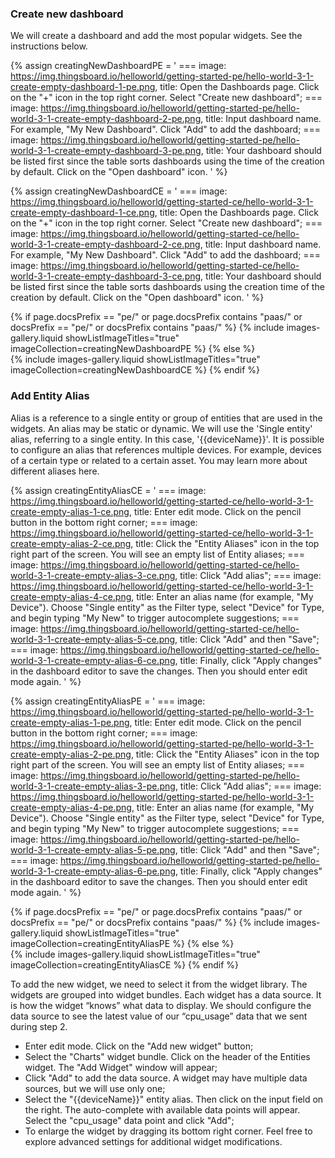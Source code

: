 ### Create new dashboard
We will create a dashboard and add the most popular widgets. See the instructions below.

{% assign creatingNewDashboardPE = '
    ===
        image: https://img.thingsboard.io/helloworld/getting-started-pe/hello-world-3-1-create-empty-dashboard-1-pe.png,
        title: Open the Dashboards page. Click on the "+" icon in the top right corner. Select "Create new dashboard";
    ===
        image: https://img.thingsboard.io/helloworld/getting-started-pe/hello-world-3-1-create-empty-dashboard-2-pe.png,
        title: Input dashboard name. For example, "My New Dashboard". Click "Add" to add the dashboard;
    ===
        image: https://img.thingsboard.io/helloworld/getting-started-pe/hello-world-3-1-create-empty-dashboard-3-pe.png,
        title: Your dashboard should be listed first since the table sorts dashboards using the time of the creation by default. Click on the "Open dashboard" icon.
    '
%}

{% assign creatingNewDashboardCE = '
    ===
        image: https://img.thingsboard.io/helloworld/getting-started-ce/hello-world-3-1-create-empty-dashboard-1-ce.png,
        title: Open the Dashboards page. Click on the "+" icon in the top right corner. Select "Create new dashboard";
    ===
        image: https://img.thingsboard.io/helloworld/getting-started-ce/hello-world-3-1-create-empty-dashboard-2-ce.png,
        title: Input dashboard name. For example, "My New Dashboard". Click "Add" to add the dashboard;
    ===
        image: https://img.thingsboard.io/helloworld/getting-started-ce/hello-world-3-1-create-empty-dashboard-3-ce.png,
        title: Your dashboard should be listed first since the table sorts dashboards using the creation time of the creation by default. Click on the "Open dashboard" icon.
    '
%}

{% if page.docsPrefix == "pe/" or page.docsPrefix contains "paas/" or docsPrefix == "pe/" or docsPrefix contains "paas/" %}
    {% include images-gallery.liquid showListImageTitles="true" imageCollection=creatingNewDashboardPE %}
{% else %}  
    {% include images-gallery.liquid showListImageTitles="true" imageCollection=creatingNewDashboardCE %}
{% endif %}

### Add Entity Alias

Alias is a reference to a single entity or group of entities that are used in the widgets. An alias may be static or 
dynamic. We will use the 'Single entity' alias, referring to a single entity. In this case, '{{deviceName}}'. It is possible to configure an alias that references multiple devices. For example, devices of a certain 
type or related to a certain asset. You may learn more about different aliases here.

{% assign creatingEntityAliasCE = '
    ===
        image: https://img.thingsboard.io/helloworld/getting-started-ce/hello-world-3-1-create-empty-alias-1-ce.png,
        title: Enter edit mode. Click on the pencil button in the bottom right corner;
    ===
        image: https://img.thingsboard.io/helloworld/getting-started-ce/hello-world-3-1-create-empty-alias-2-ce.png,
        title: Click the "Entity Aliases" icon in the top right part of the screen. You will see an empty list of Entity aliases;
    ===
        image: https://img.thingsboard.io/helloworld/getting-started-ce/hello-world-3-1-create-empty-alias-3-ce.png,
        title: Click "Add alias";
    ===
        image: https://img.thingsboard.io/helloworld/getting-started-ce/hello-world-3-1-create-empty-alias-4-ce.png,
        title: Enter an alias name (for example, "My Device"). Choose "Single entity" as the Filter type, select "Device" for Type, and begin typing "My New" to trigger autocomplete suggestions;
    ===
        image: https://img.thingsboard.io/helloworld/getting-started-ce/hello-world-3-1-create-empty-alias-5-ce.png,
        title: Click "Add" and then "Save";
    ===
        image: https://img.thingsboard.io/helloworld/getting-started-ce/hello-world-3-1-create-empty-alias-6-ce.png,
        title: Finally, click "Apply changes" in the dashboard editor to save the changes. Then you should enter edit mode again.
    '
%}

{% assign creatingEntityAliasPE = '
    ===
        image: https://img.thingsboard.io/helloworld/getting-started-pe/hello-world-3-1-create-empty-alias-1-pe.png,
        title: Enter edit mode. Click on the pencil button in the bottom right corner;
    ===
        image: https://img.thingsboard.io/helloworld/getting-started-pe/hello-world-3-1-create-empty-alias-2-pe.png,
        title: Click the "Entity Aliases" icon in the top right part of the screen. You will see an empty list of Entity aliases;
    ===
        image: https://img.thingsboard.io/helloworld/getting-started-pe/hello-world-3-1-create-empty-alias-3-pe.png,
        title: Click "Add alias";
    ===
        image: https://img.thingsboard.io/helloworld/getting-started-pe/hello-world-3-1-create-empty-alias-4-pe.png,
        title: Enter an alias name (for example, "My Device"). Choose "Single entity" as the Filter type, select "Device" for Type, and begin typing "My New" to trigger autocomplete suggestions;
    ===
        image: https://img.thingsboard.io/helloworld/getting-started-pe/hello-world-3-1-create-empty-alias-5-pe.png,
        title: Click "Add" and then "Save";
    ===
        image: https://img.thingsboard.io/helloworld/getting-started-pe/hello-world-3-1-create-empty-alias-6-pe.png,
        title: Finally, click "Apply changes" in the dashboard editor to save the changes. Then you should enter edit mode again.
    '
%}

{% if page.docsPrefix == "pe/" or page.docsPrefix contains "paas/" or docsPrefix == "pe/" or docsPrefix contains "paas/" %}
    {% include images-gallery.liquid showListImageTitles="true" imageCollection=creatingEntityAliasPE %}
{% else %}  
    {% include images-gallery.liquid showListImageTitles="true" imageCollection=creatingEntityAliasCE %}
{% endif %}

To add the new widget, we need to select it from the widget library. The widgets are grouped into widget bundles. 
Each widget has a data source. It is how the widget “knows” what data to display. We should configure the data source 
to see the latest value of our “cpu_usage” data that we sent during step 2.

- Enter edit mode. Click on the "Add new widget" button;
- Select the "Charts" widget bundle. Click on the header of the Entities widget. The "Add Widget" window will appear;
- Click "Add" to add the data source. A widget may have multiple data sources, but we will use only one;
- Select the "{{deviceName}}" entity alias. Then click on the input field on the right. The auto-complete with available data points will appear. Select the "cpu_usage" data point and click "Add";
- To enlarge the widget by dragging its bottom right corner. Feel free to explore advanced settings for additional widget modifications.